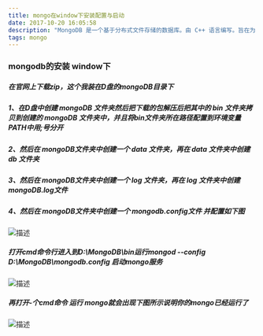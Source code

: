 ```yaml
---
title: mongo在window下安装配置与启动
date: 2017-10-20 16:05:58
description: "MongoDB 是一个基于分布式文件存储的数据库。由 C++ 语言编写。旨在为 WEB 应用提供可扩展的高性能数据存储解决方案。是一个介于关系数据库和非关系数据库之间的产品，是非关系数据库当中功能最丰富，最像关系数据库的。"
tags: mongo
---
```

### mongodb的安装 window下

##### 在官网上下载zip，这个我装在D盘的mongoDB目录下
##### 1、在D盘中创建 mongoDB 文件夹然后把下载的包解压后把其中的 bin 文件夹拷贝到创建的 mongoDB 文件夹中，并且将bin文件夹所在路径配置到环境变量PATH中用;号分开
##### 2、然后在 mongoDB文件夹中创建一个 data 文件夹，再在 data 文件夹中创建 db 文件夹
##### 3、然后在 mongoDB文件夹中创建一个 log 文件夹，再在 log 文件夹中创建 mongoDB.log文件
##### 4、然后在 mongoDB文件夹中创建一个 mongodb.config文件 并配置如下图
![描述](https://clearself.github.io/image/mongo_1.png "图片描述")
##### 打开cmd命令行进入到D:\MongoDB\bin运行mongod --config D:\MongoDB\mongodb.config 启动mongo服务
![描述](https://clearself.github.io/image/mongo_2.png "图片描述")
##### 再打开-个cmd命令 运行 mongo就会出现下图所示说明你的mongo已经运行了
![描述](https://clearself.github.io/image/mongo_3.png "图片描述")
